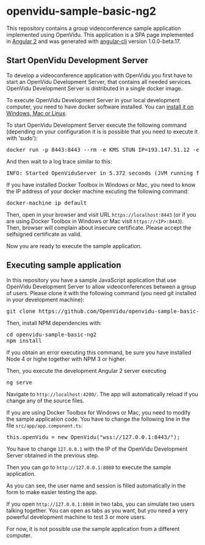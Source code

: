 # openvidu-sample-basic-ng2

This repository contains a group videoconference sample application implemented using OpenVidu. This application is a SPA page implemented in [Angular 2](http://angular.io) and was generated with [angular-cli](https://github.com/angular/angular-cli) version 1.0.0-beta.17.

## Start OpenVidu Development Server

To develop a videoconference application with OpenVidu you first have to start an OpenVidu Development Server, that contains all needed services. OpenVidu Development Server is distributed in a single docker image. 

To execute OpenVidu Development Server in your local development computer, you need to have docker software installed. You can [install it on Windows, Mac or Linux](https://docs.docker.com/engine/installation/).

To start OpenVidu Development Server execute the following command (depending on your configuration it is is possible that you need to execute it with 'sudo'):

<pre>
docker run -p 8443:8443 --rm -e KMS_STUN_IP=193.147.51.12 -e KMS_STUN_PORT=3478 openvidu/openvidu-server-kms
</pre>

And then wait to a log trace similar to this:

<pre>
INFO: Started OpenViduServer in 5.372 seconds (JVM running for 6.07)
</pre>

If you have installed Docker Toolbox in Windows or Mac, you need to know the IP address of your docker machine excuting the following command:

<pre>
docker-machine ip default
</pre>

Then, open in your browser and visit URL `https://localhost:8443` (or if you are using Docker Toolbox in Windows or Mac visit `https://<IP>:8443`). Then, browser will complain about insecure certificate. Please accept the selfsigned certificate as valid.

Now you are ready to execute the sample application.

## Executing sample application

In this repository you have a sample JavaScript application that use OpenVidu Development Server to allow videoconferences  between a group of users. Please clone it with the following command (you need git installed in your development machine):

<pre>
git clone https://github.com/OpenVidu/openvidu-sample-basic-ng2
</pre>

Then, install NPM dependencies with:

<pre>
cd openvidu-sample-basic-ng2
npm install
</pre>

If you obtain an error executing this command, be sure you have installed Node 4 or highe together with NPM 3 or higher.

Then, you execute the development Angular 2 server executing 

<pre>
ng serve
</pre>

Navigate to `http://localhost:4200/`. The app will automatically reload if you change any of the source files.

If you are using Docker Toolbox for Windows or Mac, you need to modify the sample application code. You have to change the following line in the file `src/app/app.component.ts`:

<pre>
this.openVidu = new OpenVidu("wss://127.0.0.1:8443/");
</pre>

You have to change `127.0.0.1` with the IP of the OpenVidu Development Server obtained in the previous step.

Then you can go to `http://127.0.0.1:8080` to execute the sample application. 

As you can see, the user name and session is filled automatically in the form to make easier testing the app. 

If you open `http://127.0.0.1:8080` in two tabs, you can simulate two users talking together. You can open as tabs as you want, but you need a very powerful development machine to test 3 or more users.

For now, it is not possible use the sample application from a different computer.
